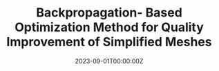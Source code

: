 ---
title: "Backpropagation-
Based Optimization Method for Quality Improvement of Simplified Meshes"
authors:
- Dong-won Jeong
- admin
- Soon-jo Kwon
- Hyung-ki Kim
date: "2023-09-01T00:00:00Z"

# Publication type.
# Accepts a single type but formatted as a YAML list (for Hugo requirements).
# Enter a publication type from the CSL standard.
publication_types: ["domestic-journal"]

# Publication name and optional abbreviated publication name.
publication: "Korean Journal of
Computational Design and Engineering"
publication_short: ""

# links:
# - name: ""
#   url: ""
url_pdf: ''
url_code: ''
url_dataset: ''
url_poster: ''
url_project: ''
url_slides: ''
url_source: ''
url_video: ''
---
